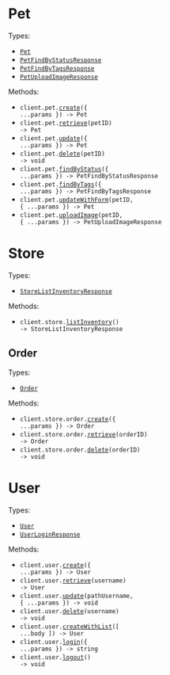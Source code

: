 # Pet

Types:

- <code><a href="./src/resources/pet.ts">Pet</a></code>
- <code><a href="./src/resources/pet.ts">PetFindByStatusResponse</a></code>
- <code><a href="./src/resources/pet.ts">PetFindByTagsResponse</a></code>
- <code><a href="./src/resources/pet.ts">PetUploadImageResponse</a></code>

Methods:

- <code title="post /pet">client.pet.<a href="./src/resources/pet.ts">create</a>({ ...params }) -> Pet</code>
- <code title="get /pet/{petId}">client.pet.<a href="./src/resources/pet.ts">retrieve</a>(petID) -> Pet</code>
- <code title="put /pet">client.pet.<a href="./src/resources/pet.ts">update</a>({ ...params }) -> Pet</code>
- <code title="delete /pet/{petId}">client.pet.<a href="./src/resources/pet.ts">delete</a>(petID) -> void</code>
- <code title="get /pet/findByStatus">client.pet.<a href="./src/resources/pet.ts">findByStatus</a>({ ...params }) -> PetFindByStatusResponse</code>
- <code title="get /pet/findByTags">client.pet.<a href="./src/resources/pet.ts">findByTags</a>({ ...params }) -> PetFindByTagsResponse</code>
- <code title="post /pet/{petId}">client.pet.<a href="./src/resources/pet.ts">updateWithForm</a>(petID, { ...params }) -> Pet</code>
- <code title="post /pet/{petId}/uploadImage">client.pet.<a href="./src/resources/pet.ts">uploadImage</a>(petID, { ...params }) -> PetUploadImageResponse</code>

# Store

Types:

- <code><a href="./src/resources/store/store.ts">StoreListInventoryResponse</a></code>

Methods:

- <code title="get /store/inventory">client.store.<a href="./src/resources/store/store.ts">listInventory</a>() -> StoreListInventoryResponse</code>

## Order

Types:

- <code><a href="./src/resources/store/order.ts">Order</a></code>

Methods:

- <code title="post /store/order">client.store.order.<a href="./src/resources/store/order.ts">create</a>({ ...params }) -> Order</code>
- <code title="get /store/order/{orderId}">client.store.order.<a href="./src/resources/store/order.ts">retrieve</a>(orderID) -> Order</code>
- <code title="delete /store/order/{orderId}">client.store.order.<a href="./src/resources/store/order.ts">delete</a>(orderID) -> void</code>

# User

Types:

- <code><a href="./src/resources/user.ts">User</a></code>
- <code><a href="./src/resources/user.ts">UserLoginResponse</a></code>

Methods:

- <code title="post /user">client.user.<a href="./src/resources/user.ts">create</a>({ ...params }) -> User</code>
- <code title="get /user/{username}">client.user.<a href="./src/resources/user.ts">retrieve</a>(username) -> User</code>
- <code title="put /user/{username}">client.user.<a href="./src/resources/user.ts">update</a>(pathUsername, { ...params }) -> void</code>
- <code title="delete /user/{username}">client.user.<a href="./src/resources/user.ts">delete</a>(username) -> void</code>
- <code title="post /user/createWithList">client.user.<a href="./src/resources/user.ts">createWithList</a>([ ...body ]) -> User</code>
- <code title="get /user/login">client.user.<a href="./src/resources/user.ts">login</a>({ ...params }) -> string</code>
- <code title="get /user/logout">client.user.<a href="./src/resources/user.ts">logout</a>() -> void</code>
